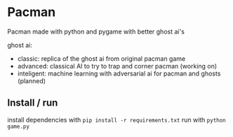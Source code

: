 # Pacman
Pacman made with python and pygame with better ghost ai's

ghost ai:
- classic: replica of the ghost ai from original pacman game
- advanced: classical AI to try to trap and corner pacman (working on)
- inteligent: machine learning with adversarial ai for pacman and ghosts (planned)

## Install / run
install dependencies with
`pip install -r requirements.txt`
run with
`python game.py`